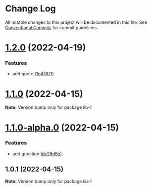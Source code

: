 # Change Log

All notable changes to this project will be documented in this file.
See [Conventional Commits](https://conventionalcommits.org) for commit guidelines.

# [1.2.0](https://github.com/thdepauw/lerna-exercise/compare/lib-1@1.1.0...lib-1@1.2.0) (2022-04-19)


### Features

* add quote ([1e4787f](https://github.com/thdepauw/lerna-exercise/commit/1e4787f2277bf0a7d48aa71e0dddfeb96ed57f09))





# [1.1.0](https://github.com/thdepauw/lerna-exercise/compare/lib-1@1.1.0-alpha.0...lib-1@1.1.0) (2022-04-15)

**Note:** Version bump only for package lib-1





# [1.1.0-alpha.0](https://github.com/thdepauw/lerna-exercise/compare/lib-1@1.0.1...lib-1@1.1.0-alpha.0) (2022-04-15)


### Features

* add question ([dc26d8e](https://github.com/thdepauw/lerna-exercise/commit/dc26d8e905eb4ea2b3b803791a2d9de5dfdc8ac8))






## 1.0.1 (2022-04-15)

**Note:** Version bump only for package lib-1
